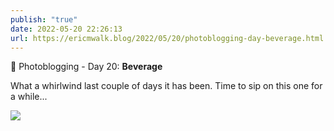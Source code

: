 ```yaml
---
publish: "true"
date: 2022-05-20 22:26:13
url: https://ericmwalk.blog/2022/05/20/photoblogging-day-beverage.html
---
```


📸 Photoblogging - Day 20: **Beverage**

What a whirlwind last couple of days it has been. Time to sip on this one for a while...

![](https://ericmwalk.blog/uploads/2022/9d8731f5dd.jpg)
